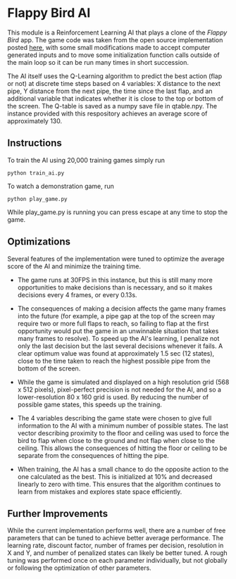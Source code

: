 # Flappy Bird AI

This module is a Reinforcement Learning AI that plays a clone of the *Flappy Bird* app.
The game code was taken from the open source implementation posted [here][codereview], with some small modifications made to accept computer generated inputs and to move some initialization function calls outside of the main loop so it can be run many times in short succession.

The AI itself uses the Q-Learning algorithm to predict the best action (flap or not) at discrete time steps based on 4 variables: X distance to the next pipe, Y distance from the next pipe, the time since the last flap, and an additional variable that indicates whether it is close to the top or bottom of the screen. The Q-table is saved as a numpy save file in qtable.npy. The instance provided with this respository achieves an average score of approximately 130.


## Instructions

To train the AI using 20,000 training games simply run

`python train_ai.py`

To watch a demonstration game, run

`python play_game.py`

While play_game.py is running you can press escape at any time to stop the game.


## Optimizations

Several features of the implementation were tuned to optimize the average score of the AI and minimize the training time.

- The game runs at 30FPS in this instance, but this is still many more opportunities to make decisions than is necessary, and so it
 makes decisions every 4 frames, or every 0.13s.

- The consequences of making a decision affects the game many frames into the future (for example, a pipe gap at the top of the screen may require two or more full flaps to reach, so failing to flap at the first opportunity would put the game in an unwinnable situation that takes many frames to resolve). To speed up the AI's learning, I penalize not only the last decision but the last several decisions whenever it fails. A clear optimum value was found at approximately 1.5 sec (12 states), close to the time taken to reach the highest possible pipe from the bottom of the screen.

- While the game is simulated and displayed on a high resolution grid (568 x 512 pixels), pixel-perfect precision is not needed for the AI, and so a lower-resolution 80 x 160 grid is used. By reducing the number of possible game states, this speeds up the training.

- The 4 variables describing the game state were chosen to give full information to the AI with a minimum number of possible states. The last vector describing proximity to the floor and ceiling was used to force the bird to flap when close to the ground and not flap when close to the ceiling. This allows the consequences of hitting the floor or ceiling to be separate from the consequences of hitting the pipe.

- When training, the AI has a small chance to do the opposite action to the one calculated as the best. This is initialized at 10% and decreased linearly to zero with time. This ensures that the algorithm continues to learn from mistakes and explores state space efficiently.

## Further Improvements

While the current implementation performs well, there are a number of free parameters that can be tuned to achieve better average performance. The learning rate, discount factor, number of frames per decision, resolution in X and Y, and number of penalized states can likely be better tuned. A rough tuning was performed once on each parameter individually, but not globally or following the optimization of other parameters.

[codereview]: http://codereview.stackexchange.com/questions/61477/teaching-a-programming-class-is-my-example-game-well-written


